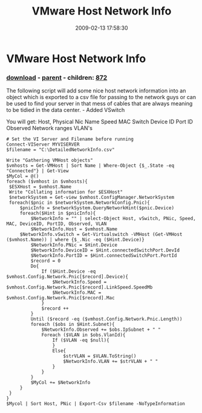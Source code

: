 ﻿---
pid:            870
poster:         alanrenouf
title:          VMware Host Network Info
date:           2009-02-13 17:58:30
format:         posh
parent:         855
parent:         855
children:       872
---

# VMware Host Network Info

### [download](870.ps1) - [parent](855.md) - children: [872](872.md)

The following script will add some nice host network information into an object which is exported to a csv file for passing to the network guys or can be used to find your server in that mess of cables that are always meaning to be tidied in the data center. - Added VSwitch

You will get:
Host,
Physical Nic Name
Speed
MAC
Switch Device ID
Port ID
Observed Network ranges
VLAN's

```posh
# Set the VI Server and Filename before running
Connect-VIServer MYVISERVER
$filename = "C:\DetailedNetworkInfo.csv"

Write "Gathering VMHost objects"
$vmhosts = Get-VMHost | Sort Name | Where-Object {$_.State -eq "Connected"} | Get-View
$MyCol = @()
foreach ($vmhost in $vmhosts){
 $ESXHost = $vmhost.Name
 Write "Collating information for $ESXHost"
 $networkSystem = Get-view $vmhost.ConfigManager.NetworkSystem
 foreach($pnic in $networkSystem.NetworkConfig.Pnic){
     $pnicInfo = $networkSystem.QueryNetworkHint($pnic.Device)
     foreach($Hint in $pnicInfo){
         $NetworkInfo = "" | select-Object Host, vSwitch, PNic, Speed, MAC, DeviceID, PortID, Observed, VLAN
         $NetworkInfo.Host = $vmhost.Name
	 $NetworkInfo.vSwitch = Get-Virtualswitch -VMHost (Get-VMHost ($vmhost.Name)) | where {$_.Nic -eq ($Hint.Device)}
         $NetworkInfo.PNic = $Hint.Device
         $NetworkInfo.DeviceID = $Hint.connectedSwitchPort.DevId
         $NetworkInfo.PortID = $Hint.connectedSwitchPort.PortId
         $record = 0
         Do{
             If ($Hint.Device -eq $vmhost.Config.Network.Pnic[$record].Device){
                 $NetworkInfo.Speed = $vmhost.Config.Network.Pnic[$record].LinkSpeed.SpeedMb
                 $NetworkInfo.MAC = $vmhost.Config.Network.Pnic[$record].Mac
             }
             $record ++
         }
         Until ($record -eq ($vmhost.Config.Network.Pnic.Length))
         foreach ($obs in $Hint.Subnet){
             $NetworkInfo.Observed += $obs.IpSubnet + " "
             Foreach ($VLAN in $obs.VlanId){
                 If ($VLAN -eq $null){
                 }
                 Else{
                     $strVLAN = $VLAN.ToString()
                     $NetworkInfo.VLAN += $strVLAN + " "
                 }
             }
         }
         $MyCol += $NetworkInfo
     }
 }
}
$Mycol | Sort Host, PNic | Export-Csv $filename -NoTypeInformation
```
